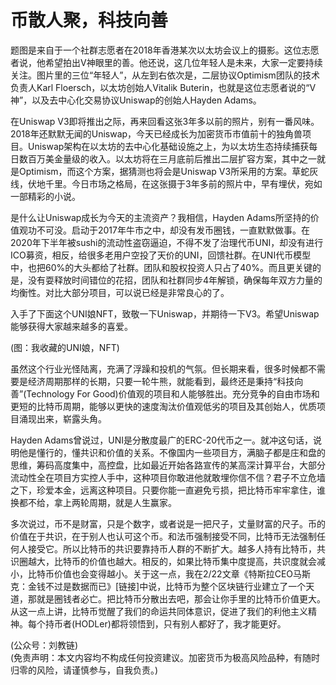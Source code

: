 # 币散人聚，科技向善

题图是来自于一个社群志愿者在2018年香港某次以太坊会议上的摄影。这位志愿者说，他希望拍出V神眼里的善。他还说，这几位年轻人是未来，大家一定要持续关注。图片里的三位“年轻人”，从左到右依次是，二层协议Optimism团队的技术负责人Karl Floersch，以太坊创始人Vitalik Buterin，也就是这位志愿者说的“V神”，以及去中心化交易协议Uniswap的创始人Hayden Adams。

在Uniswap V3即将推出之际，再来回看这张3年多以前的照片，别有一番风味。2018年还默默无闻的Uniswap，今天已经成长为加密货币市值前十的独角兽项目。Uniswap架构在以太坊的去中心化基础设施之上，为以太坊生态持续捕获每日数百万美金量级的收入。以太坊将在三月底前后推出二层扩容方案，其中之一就是Optimism，而这个方案，据猜测也将会是Uniswap V3所采用的方案。草蛇灰线，伏地千里。今日市场之格局，在这张摄于3年多前的照片中，早有埋伏，宛如一部精彩的小说。

是什么让Uniswap成长为今天的主流资产？我相信，Hayden Adams所坚持的价值观功不可没。启动于2017年牛市之中，却没有发币圈钱，一直默默做事。在2020年下半年被sushi的流动性盗窃逼迫，不得不发了治理代币UNI，却没有进行ICO募资，相反，给很多老用户空投了天价的UNI，回馈社群。在UNI代币模型中，也把60%的大头都给了社群。团队和股权投资人只占了40%。而且更关键的是，没有耍释放时间错位的花招，团队和社群同步4年解锁，确保每年双方力量的均衡性。对比大部分项目，可以说已经是非常良心的了。

入手了下面这个UNI娘NFT，致敬一下Uniswap，并期待一下V3。希望Uniswap能够获得大家越来越多的喜爱。

(图：我收藏的UNI娘，NFT)

虽然这个行业光怪陆离，充满了浮躁和投机的气氛。但长期来看，很多时候都不需要是经济周期那样的长期，只要一轮牛熊，就能看到，最终还是秉持“科技向善”(Technology For Good)价值观的项目和人能够胜出。充分竞争的自由市场和更短的比特币周期，能够以更快的速度淘汰价值观低劣的项目及其创始人，优质项目涌现出来，崭露头角。

Hayden Adams曾说过，UNI是分散度最广的ERC-20代币之一。就冲这句话，说明他是懂行的，懂共识和价值的关系。不像国内一些项目方，满脑子都是庄和盘的思维，筹码高度集中，高控盘，比如最近开始各路宣传的某高深计算平台，大部分流动性全在项目方实控人手中，这种项目你敢进他就敢埋你信不信？君子不立危墙之下，珍爱本金，远离这种项目。只要你能一直避免亏损，把比特币牢牢拿住，谁换都不给，拿上两轮周期，就是人生赢家。

多次说过，币不是财富，只是个数字，或者说是一把尺子，丈量财富的尺子。币的价值在于共识，在于别人也认可这个币。和法币强制接受不同，比特币无法强制任何人接受它。所以比特币的共识要靠持币人群的不断扩大。越多人持有比特币，共识圈越大，比特币的价值也越大。相反的，如果比特币集中度提高，共识度就会减小，比特币价值也会变得越小。关于这一点，我在2/22文章《特斯拉CEO马斯克：金钱不过是数据而已》[链接]中说，比特币为整个区块链行业建立了一个天道，那就是圈钱者必亡。把比特币分散出去吧，那会让你手里的比特币价值更大。从这一点上讲，比特币觉醒了我们的命运共同体意识，促进了我们的利他主义精神。每个持币者(HODLer)都将领悟到，只有别人都好了，我才能更好。

(公众号：刘教链) \
(免责声明：本文内容均不构成任何投资建议。加密货币为极高风险品种，有随时归零的风险，请谨慎参与，自我负责。)

